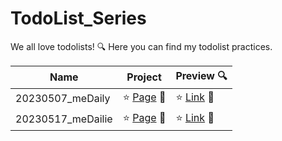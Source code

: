 # TodoList_Series


We all love todolists! 🔍
Here you can find my todolist practices.

|Name|Project|Preview 🔍|
|-----------|-----------|-----------|
|20230507_meDaily|:star: [Page](https://github.com/peiyi-c/TodoList_Series/tree/main/20230507_meDaily) 🌟 |:star: [Link](https://peiyi-c.github.io/meDaily_todoList/) :star2:| |
|20230517_meDailie|:star: [Page](https://github.com/peiyi-c/TodoList_Series/tree/main/20230517_meDailie) 🌟| :star: [Link](https://pale-industry.surge.sh/) 🌟 | |
